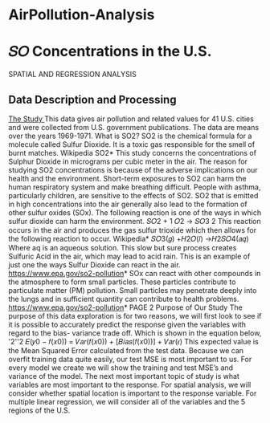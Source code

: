 # AirPollution-Analysis


# 𝑆𝑂 Concentrations in the U.S.
SPATIAL AND REGRESSION ANALYSIS

## Data Description and Processing

<u> The Study </u>
This data gives air pollution and related values for 41 U.S. cities and were collected from U.S. government publications. The data are means over the years 1969-1971.
What is SO2?
SO2 is the chemical formula for a molecule called Sulfur Dioxide. It is a toxic gas responsible for the smell of burnt matches. Wikipedia SO2*
This study concerns the concentrations of Sulphur Dioxide in micrograms per cubic meter in the air. The reason for studying SO2 concentrations is because of the adverse implications on our health and the environment.
Short-term exposures to SO2 can harm the human respiratory system and make breathing difficult. People with asthma, particularly children, are sensitive to the effects of SO2.
SO2 that is emitted in high concentrations into the air generally also lead to the formation of other sulfur oxides (SOx). The following reaction is one of the ways in which sulfur dioxide can harm the environment.
𝑆𝑂2 + 1 𝑂2 → 𝑆𝑂3 2
This reaction occurs in the air and produces the gas sulfur trioxide which then allows for the following reaction to occur. Wikipedia*
𝑆𝑂3(𝑔) +𝐻2𝑂(𝑙) →𝐻2𝑆𝑂4(𝑎𝑞)
Where aq is an aqueous solution. This slow but sure process creates Sulfuric Acid in the air, which may lead to acid rain. This is an example of just one the ways Sulfur Dioxide can react in the air. https://www.epa.gov/so2-pollution*
SOx can react with other compounds in the atmosphere to form small particles. These particles contribute to particulate matter (PM) pollution. Small particles may penetrate deeply into the lungs and in sufficient quantity can contribute to health problems. https://www.epa.gov/so2-pollution*
   PAGE 2
Purpose of Our Study
The purpose of this data exploration is for two reasons, we will first look to see if it is possible to accurately predict the response given the variables with regard to the bias- variance trade off. Which is shown in the equation below,
'2''2
𝐸(𝑦0 − 𝑓(𝑥0)) = 𝑉𝑎𝑟(𝑓(𝑥0)) + [𝐵𝑖𝑎𝑠(𝑓(𝑥0))] + 𝑉𝑎𝑟(𝜖)
This expected value is the Mean Squared Error calculated from the test data. Because we can overfit training data quite easily, our test MSE is most important to us. For every model we create we will show the training and test MSE’s and variance of the model.
The next most important topic of study is what variables are most important to the response. For spatial analysis, we will consider whether spatial location is important to the response variable. For multiple linear regression, we will consider all of the variables and the 5 regions of the U.S.
